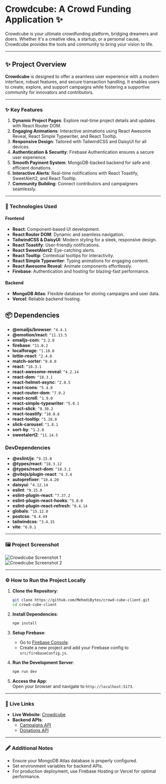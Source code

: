 # Crowdcube: A Crowd Funding Application ✨

Crowdcube is your ultimate crowdfunding platform, bridging dreamers and doers. Whether it's a creative idea, a startup, or a personal cause, Crowdcube provides the tools and community to bring your vision to life.

---

## ✨ Project Overview  

**Crowdcube** is designed to offer a seamless user experience with a modern interface, robust features, and secure transaction handling. It enables users to create, explore, and support campaigns while fostering a supportive community for innovators and contributors.

---

### ✨ Key Features  

1. **Dynamic Project Pages**: Explore real-time project details and updates with React Router DOM.  
2. **Engaging Animations**: Interactive animations using React Awesome Reveal, React Simple Typewriter, and React Tooltip.  
3. **Responsive Design**: Tailored with TailwindCSS and DaisyUI for all devices.  
4. **Authentication & Security**: Firebase Authentication ensures a secure user experience.  
5. **Smooth Payment System**: MongoDB-backed backend for safe and efficient donations.  
6. **Interactive Alerts**: Real-time notifications with React Toastify, SweetAlert2, and React Tooltip.  
7. **Community Building**: Connect contributors and campaigners seamlessly.  

---

### 🔧 Technologies Used  

#### **Frontend**  
- **React**: Component-based UI development.  
- **React Router DOM**: Dynamic and seamless navigation.  
- **TailwindCSS & DaisyUI**: Modern styling for a sleek, responsive design.  
- **React Toastify**: User-friendly notifications.  
- **React SweetAlert2**: Eye-catching alerts.  
- **React Tooltip**: Contextual tooltips for interactivity.  
- **React Simple Typewriter**: Typing animations for engaging content.  
- **React Awesome Reveal**: Animate components effortlessly.  
- **Firebase**: Authentication and hosting for blazing-fast performance.  

#### **Backend**  
- **MongoDB Atlas**: Flexible database for storing campaigns and user data.  
- **Vercel**: Reliable backend hosting.

## 📦 Dependencies  
- **@emailjs/browser**: `^4.4.1`  
- **@emotion/react**: `^11.13.5`  
- **emailjs-com**: `^3.2.0`  
- **firebase**: `^11.0.2`  
- **localforage**: `^1.10.0`  
- **lottie-react**: `^2.4.0`  
- **match-sorter**: `^8.0.0`  
- **react**: `^18.3.1`  
- **react-awesome-reveal**: `^4.2.14`  
- **react-dom**: `^18.3.1`  
- **react-helmet-async**: `^2.0.5`  
- **react-icons**: `^5.4.0`  
- **react-router-dom**: `^7.0.2`  
- **react-scroll**: `^1.9.0`  
- **react-simple-typewriter**: `^5.0.1`  
- **react-slick**: `^0.30.2`  
- **react-toastify**: `^10.0.6`  
- **react-tooltip**: `^5.28.0`  
- **slick-carousel**: `^1.8.1`  
- **sort-by**: `^1.2.0`  
- **sweetalert2**: `^11.14.5`  

### DevDependencies  
- **@eslint/js**: `^9.15.0`  
- **@types/react**: `^18.3.12`  
- **@types/react-dom**: `^18.3.1`  
- **@vitejs/plugin-react**: `^4.3.4`  
- **autoprefixer**: `^10.4.20`  
- **daisyui**: `^4.12.14`  
- **eslint**: `^9.15.0`  
- **eslint-plugin-react**: `^7.37.2`  
- **eslint-plugin-react-hooks**: `^5.0.0`  
- **eslint-plugin-react-refresh**: `^0.4.14`  
- **globals**: `^15.12.0`  
- **postcss**: `^8.4.49`  
- **tailwindcss**: `^3.4.15`  
- **vite**: `^6.0.1`

---

### 🖼️ Project Screenshot  

![Crowdcube Screenshot 1](https://i.ibb.co/ry0tP4d/crowd-cube-2.png)  
![Crowdcube Screenshot 2](https://i.ibb.co/3hXPTJS/crowd-cube-3.png) 

---

### ⚙️ How to Run the Project Locally  

1. **Clone the Repository**:  
   ```bash
   git clone https://github.com/MehediBytes/crowd-cube-client.git
   cd crowd-cube-client
   ```

2. **Install Dependencies**:  
   ```bash
   npm install
   ```

3. **Setup Firebase**:  
   - Go to [Firebase Console](https://console.firebase.google.com/).  
   - Create a new project and add your Firebase config to `src/firebaseConfig.js`.  

4. **Run the Development Server**:  
   ```bash
   npm run dev
   ```

5. **Access the App**:  
   Open your browser and navigate to `http://localhost:5173`.

---

### 🚀 Live Links  

- **Live Website**: [Crowdcube](https://crowd-cube-a10.web.app)  
- **Backend APIs**:  
  - [Campaigns API](https://crowd-cube-server.vercel.app/campaigns)
  - [Donations API](https://crowd-cube-server.vercel.app/donations)  

---

### 🖋️ Additional Notes  

- Ensure your MongoDB Atlas database is properly configured.  
- Set environment variables for backend APIs.  
- For production deployment, use Firebase Hosting or Vercel for optimal performance.
